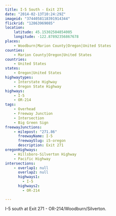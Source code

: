 ```yaml
---
title: I-5 South - Exit 271
date: "2014-02-13T10:24:29Z"
imageid: "3744058118391914344"
flickrid: "12863969085"
location:
    latitude: 45.15302584854005
    longitude: -122.87892356867678
places:
    - Woodburn|Marion County|Oregon|United States
counties:
    - Marion County|Oregon|United States
countries:
    - United States
states:
    - Oregon|United States
highwaytypes:
    - Interstate Highway
    - Oregon State Highway
highways:
    - I-5
    - OR-214
tags:
    - Overhead
    - Freeway Junction
    - Intersection
    - Big Green Sign
freewayJunctions:
    - milepost: "271.86"
      freewayName: I-5
      freewaySlug: i5-oregon
      description: Exit 271
oregonHighways:
    - Hillsboro-Silverton Highway
    - Pacific Highway
intersections:
    - overlap1: null
      overlap2: null
      highways1:
        - I-5
      highways2:
        - OR-214

---
```

I-5 south at Exit 271 - OR-214/Woodburn/Silverton.